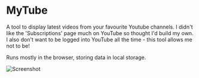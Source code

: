 # MyTube

A tool to display latest videos from your favourite Youtube channels. I didn't like the 'Subscriptions' page much on YouTube so thought I'd build my own. I also don't want to be logged into YouTube all the time - this tool allows me not to be!

Runs mostly in the browser, storing data in local storage.


![Screenshot](https://porjo.github.io/freshtube/screenshot.jpg)
